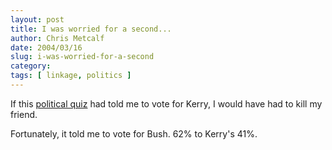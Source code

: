 ```yaml
---
layout: post
title: I was worried for a second...
author: Chris Metcalf
date: 2004/03/16
slug: i-was-worried-for-a-second
category: 
tags: [ linkage, politics ]
---
```


If this <a href="http://www.presidentmatch.com/Guide.jsp2">political quiz</a> had told me to vote for Kerry, I would have had to kill my friend.

Fortunately, it told me to vote for Bush. 62% to Kerry's 41%.
